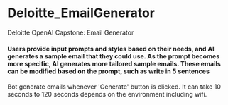 # Deloitte_EmailGenerator

Deloitte OpenAI Capstone: Email Generator

#### Users provide input prompts and styles based on their needs, and AI generates a sample email that they could use. As the prompt becomes more specific, AI generates more tailored sample emails. These emails can be modified based on the prompt, such as write in 5 sentences

Bot generate emails whenever 'Generate' button is clicked. It can take 10 seconds to 120 seconds depends on the environment including wifi.
